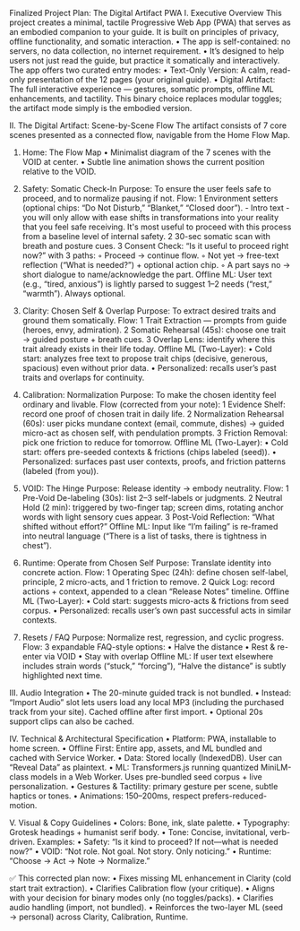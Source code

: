Finalized Project Plan: The Digital Artifact PWA
I. Executive Overview
This project creates a minimal, tactile Progressive Web App (PWA) that serves as an embodied companion to your guide. It is built on principles of privacy, offline functionality, and somatic interaction.
	•	The app is self-contained: no servers, no data collection, no internet requirement.
	•	It’s designed to help users not just read the guide, but practice it somatically and interactively.
The app offers two curated entry modes:
	•	Text-Only Version: A calm, read-only presentation of the 12 pages (your original guide).
	•	Digital Artifact: The full interactive experience — gestures, somatic prompts, offline ML enhancements, and tactility.
This binary choice replaces modular toggles; the artifact mode simply is the embodied version.

II. The Digital Artifact: Scene-by-Scene Flow
The artifact consists of 7 core scenes presented as a connected flow, navigable from the Home Flow Map.
1. Home: The Flow Map
	•	Minimalist diagram of the 7 scenes with the VOID at center.
	•	Subtle line animation shows the current position relative to the VOID.

2. Safety: Somatic Check-In
Purpose: To ensure the user feels safe to proceed, and to normalize pausing if not.
Flow:
	1	Environment setters (optional chips: “Do Not Disturb,” “Blanket,” “Closed door”). - Intro text - you will only allow with ease shifts in transformations into your reality that you feel safe receiving. It's most useful to proceed with this process from a baseline level of internal safety. 
	2	30-sec somatic scan with breath and posture cues.
	3	Consent Check: “Is it useful to proceed right now?” with 3 paths:
	◦	Proceed → continue flow.
	◦	Not yet → free-text reflection (“What is needed?”) + optional action chip.
	◦	A part says no → short dialogue to name/acknowledge the part.
Offline ML: User text (e.g., “tired, anxious”) is lightly parsed to suggest 1–2 needs (“rest,” “warmth”). Always optional.

3. Clarity: Chosen Self & Overlap
Purpose: To extract desired traits and ground them somatically.
Flow:
	1	Trait Extraction — prompts from guide (heroes, envy, admiration).
	2	Somatic Rehearsal (45s): choose one trait → guided posture + breath cues.
	3	Overlap Lens: identify where this trait already exists in their life today.
Offline ML (Two-Layer):
	•	Cold start: analyzes free text to propose trait chips (decisive, generous, spacious) even without prior data.
	•	Personalized: recalls user’s past traits and overlaps for continuity.

4. Calibration: Normalization
Purpose: To make the chosen identity feel ordinary and livable.
Flow (corrected from your note):
	1	Evidence Shelf: record one proof of chosen trait in daily life.
	2	Normalization Rehearsal (60s): user picks mundane context (email, commute, dishes) → guided micro-act as chosen self, with pendulation prompts.
	3	Friction Removal: pick one friction to reduce for tomorrow.
Offline ML (Two-Layer):
	•	Cold start: offers pre-seeded contexts & frictions (chips labeled (seed)).
	•	Personalized: surfaces past user contexts, proofs, and friction patterns (labeled (from you)).

5. VOID: The Hinge
Purpose: Release identity → embody neutrality.
Flow:
	1	Pre-Void De-labeling (30s): list 2–3 self-labels or judgments.
	2	Neutral Hold (2 min): triggered by two-finger tap; screen dims, rotating anchor words with light sensory cues appear.
	3	Post-Void Reflection: “What shifted without effort?”
Offline ML: Input like “I’m failing” is re-framed into neutral language (“There is a list of tasks, there is tightness in chest”).

6. Runtime: Operate from Chosen Self
Purpose: Translate identity into concrete action.
Flow:
	1	Operating Spec (24h): define chosen self-label, principle, 2 micro-acts, and 1 friction to remove.
	2	Quick Log: record actions + context, appended to a clean “Release Notes” timeline.
Offline ML (Two-Layer):
	•	Cold start: suggests micro-acts & frictions from seed corpus.
	•	Personalized: recalls user’s own past successful acts in similar contexts.

7. Resets / FAQ
Purpose: Normalize rest, regression, and cyclic progress.
Flow: 3 expandable FAQ-style options:
	•	Halve the distance
	•	Rest & re-enter via VOID
	•	Stay with overlap
Offline ML: If user text elsewhere includes strain words (“stuck,” “forcing”), “Halve the distance” is subtly highlighted next time.

III. Audio Integration
	•	The 20-minute guided track is not bundled.
	•	Instead: “Import Audio” slot lets users load any local MP3 (including the purchased track from your site). Cached offline after first import.
	•	Optional 20s support clips can also be cached.

IV. Technical & Architectural Specification
	•	Platform: PWA, installable to home screen.
	•	Offline First: Entire app, assets, and ML bundled and cached with Service Worker.
	•	Data: Stored locally (IndexedDB). User can “Reveal Data” as plaintext.
	•	ML: Transformers.js running quantized MiniLM-class models in a Web Worker. Uses pre-bundled seed corpus + live personalization.
	•	Gestures & Tactility: primary gesture per scene, subtle haptics or tones.
	•	Animations: 150–200ms, respect prefers-reduced-motion.

V. Visual & Copy Guidelines
	•	Colors: Bone, ink, slate palette.
	•	Typography: Grotesk headings + humanist serif body.
	•	Tone: Concise, invitational, verb-driven.
Examples:
	•	Safety: “Is it kind to proceed? If not—what is needed now?”
	•	VOID: “Not role. Not goal. Not story. Only noticing.”
	•	Runtime: “Choose → Act → Note → Normalize.”

✅ This corrected plan now:
	•	Fixes missing ML enhancement in Clarity (cold start trait extraction).
	•	Clarifies Calibration flow (your critique).
	•	Aligns with your decision for binary modes only (no toggles/packs).
	•	Clarifies audio handling (import, not bundled).
	•	Reinforces the two-layer ML (seed → personal) across Clarity, Calibration, Runtime.
